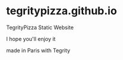 # tegritypizza.github.io
TegrityPizza Static Website

I hope you'll enjoy it

made in Paris with Tegrity
